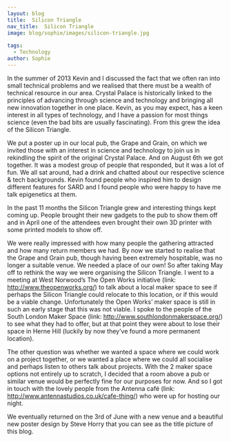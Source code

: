 ```yaml
---
layout: blog
title:  Silicon Triangle
nav_title:  Silicon Triangle
image: blog/sophie/images/silicon-triangle.jpg
  
tags:
  - Technology
author: Sophie
---
```


In the summer of 2013 Kevin and I discussed the fact that we often ran into small technical problems and we realised that there must be a wealth of technical resource in our area. Crystal Palace is historically linked to the principles of advancing through science and technology and bringing all new innovation together in one place. Kevin, as you may expect, has a keen interest in all types of technology, and I have a passion for most things science (even the bad bits are usually fascinating). From this grew the idea of the Silicon Triangle.

We put a poster up in our local pub, the Grape and Grain, on which we invited those with an interest in science and technology to join us in rekindling the spirit of the original Crystal Palace.  And on August 6th we got together. It was a modest group of people that responded, but it was a lot of fun. We all sat around, had a drink and chatted about our respective science & tech backgrounds. Kevin found people who inspired him to design different features for SARD and I found people who were happy to have me talk epigenetics at them.

In the past 11 months the Silicon Triangle grew and interesting things kept coming up. People brought their new gadgets to the pub to show them off and in April one of the attendees even brought their own 3D printer with some printed models to show off.

We were really impressed with how many people the gathering attracted and how many return members we had. By now we started to realise that the Grape and Grain pub, though having been extremely hospitable, was no longer a suitable venue. We needed a place of our own! So after taking May off to rethink the way we were organising the Silicon Triangle. I went to a meeting at West Norwood’s The Open Works initiative (link: http://www.theopenworks.org/) to talk about a local maker space to see if perhaps the Silicon Triangle could relocate to this location, or if this would be a viable change. Unfortunately the Open Works’ maker space is still in such an early stage that this was not viable. I spoke to the people of the South London Maker Space (link: http://www.southlondonmakerspace.org/) to see what they had to offer, but at that point they were about to lose their space in Herne Hill (luckily by now they’ve found a more permanent location). 

The other question was whether we wanted a space where we could work on a project together, or we wanted a place where we could all socialise and perhaps listen to others talk about projects. With the 2 maker space options not entirely up to scratch, I decided that a room above a pub or similar venue would be perfectly fine for our purposes for now. And so I got in touch with the lovely people from the Antenna café (link: http://www.antennastudios.co.uk/cafe-thing/) who were up for hosting our night. 

We eventually returned on the 3rd of June with a new venue and a beautiful new poster design by Steve Horry that you can see as the title picture of this blog.



